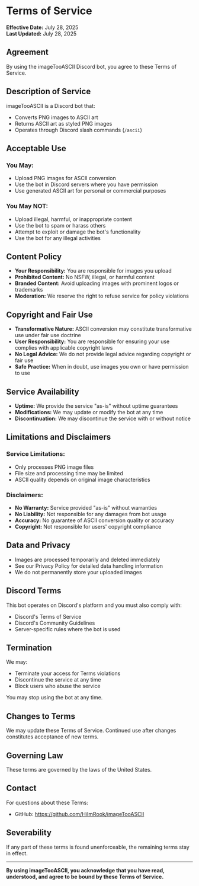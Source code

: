 # Terms of Service

**Effective Date:** July 28, 2025  
**Last Updated:** July 28, 2025

## Agreement

By using the imageTooASCII Discord bot, you agree to these Terms of Service.

## Description of Service

imageTooASCII is a Discord bot that:
- Converts PNG images to ASCII art
- Returns ASCII art as styled PNG images
- Operates through Discord slash commands (`/ascii`)

## Acceptable Use

### You May:
- Upload PNG images for ASCII conversion
- Use the bot in Discord servers where you have permission
- Use generated ASCII art for personal or commercial purposes

### You May NOT:
- Upload illegal, harmful, or inappropriate content
- Use the bot to spam or harass others
- Attempt to exploit or damage the bot's functionality
- Use the bot for any illegal activities

## Content Policy

- **Your Responsibility:** You are responsible for images you upload
- **Prohibited Content:** No NSFW, illegal, or harmful content
- **Branded Content:** Avoid uploading images with prominent logos or trademarks
- **Moderation:** We reserve the right to refuse service for policy violations

## Copyright and Fair Use

- **Transformative Nature:** ASCII conversion may constitute transformative use under fair use doctrine
- **User Responsibility:** You are responsible for ensuring your use complies with applicable copyright laws
- **No Legal Advice:** We do not provide legal advice regarding copyright or fair use
- **Safe Practice:** When in doubt, use images you own or have permission to use

## Service Availability

- **Uptime:** We provide the service "as-is" without uptime guarantees
- **Modifications:** We may update or modify the bot at any time
- **Discontinuation:** We may discontinue the service with or without notice

## Limitations and Disclaimers

### Service Limitations:
- Only processes PNG image files
- File size and processing time may be limited
- ASCII quality depends on original image characteristics

### Disclaimers:
- **No Warranty:** Service provided "as-is" without warranties
- **No Liability:** Not responsible for any damages from bot usage
- **Accuracy:** No guarantee of ASCII conversion quality or accuracy
- **Copyright:** Not responsible for users' copyright compliance

## Data and Privacy

- Images are processed temporarily and deleted immediately
- See our Privacy Policy for detailed data handling information
- We do not permanently store your uploaded images

## Discord Terms

This bot operates on Discord's platform and you must also comply with:
- Discord's Terms of Service
- Discord's Community Guidelines
- Server-specific rules where the bot is used

## Termination

We may:
- Terminate your access for Terms violations
- Discontinue the service at any time
- Block users who abuse the service

You may stop using the bot at any time.

## Changes to Terms

We may update these Terms of Service. Continued use after changes constitutes acceptance of new terms.

## Governing Law

These terms are governed by the laws of the United States.

## Contact

For questions about these Terms:
- GitHub: https://github.com/HiImRook/imageTooASCII

## Severability

If any part of these terms is found unenforceable, the remaining terms stay in effect.

---

**By using imageTooASCII, you acknowledge that you have read, understood, and agree to be bound by these Terms of Service.**

